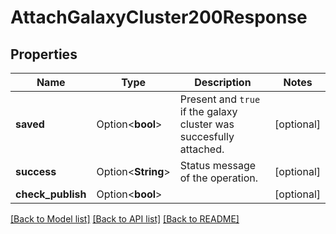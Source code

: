 # AttachGalaxyCluster200Response

## Properties

Name | Type | Description | Notes
------------ | ------------- | ------------- | -------------
**saved** | Option<**bool**> | Present and `true` if the galaxy cluster was succesfully attached. | [optional]
**success** | Option<**String**> | Status message of the operation. | [optional]
**check_publish** | Option<**bool**> |  | [optional]

[[Back to Model list]](../README.md#documentation-for-models) [[Back to API list]](../README.md#documentation-for-api-endpoints) [[Back to README]](../README.md)



